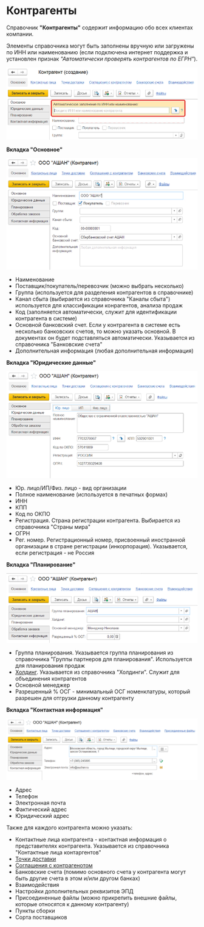 # Контрагенты

Справочник **"Контрагенты"** содержит информацию обо всех клиентах компании.

Элементы справочника могут быть заполнены вручную или загружены по ИНН или наименованию (если подключена интернет поддержка и установлен признак *"Автоматически проверять контрагентов по ЕГРН"*).

![2023-04-11_11-53-14](Contractor.assets/2023-04-11_11-53-14.png)

**Вкладка "Основное"**

![2]

- Наименование
- Поставщик/покупатель/перевозчик (можно выбрать несколько)
- Группа (используется для разделения контрагентов в справочнике)
- Канал сбыта (выбирается из справочника "Каналы сбыта") используется для классификации конрагентов, анализа продаж
- Код (заполняется автоматически, служит для идентификации контрагента в системе)
- Основной банковский счет. Если у контрагента в системе есть несколько банковских счетов, то можно указать основной. В документах он будет подставляться автоматически. Указывается из справочника "Банковские счета"
- Дополнительная информация (любая дополнительная информация)

**Вкладка "Юридические данные"**

![2023-04-11_11-54-10](Contractor.assets/2023-04-11_11-54-10.png)

- Юр. лицо/ИП/Физ. лицо - вид организации
- Полное наименование (используется в печатных формах)
- ИНН
- КПП
- Код по ОКПО
- Регистрация. Страна регистрации контрагента. Выбирается из справочника "Страны мира"
- ОГРН
- Рег. номер. Регистрационный номер, присвоенный иностранной организации в стране регистрации (инкорпорация). Указывается, если регистрация - не Россия

**Вкладка "Планирование"**

![4]

- Группа планирования. Указывается группа планирования из справочника "Группы партнеров для планирования". Используется для планирования продаж
- [Холдинг](Holding.md). Указывается из справочника "Холдинги". Служит для объединения контрагентов
- Основной менеджер
- Разрешенный % ОСГ - минимальный ОСГ номенклатуры, который разрешен для отгрузки данному контрагенту

**Вкладка "Контактная информация"**

![2023-04-11_11-54-47](Contractor.assets/2023-04-11_11-54-47.png)

- Адрес
- Телефон
- Электронная почта
- Фактический адрес
- Юридический адрес

Также для каждого контрагента можно указать:

- Контактные лица контрагента - контактная информация о представителях контрагента. Указывается из справочника "Контактные лица контаргентов"
- [Точки доставки](DeliveryPoint.md)
- [Соглашения с контрагенотом](/docs/CRM/CustomerService/Pricing/AgreementsWithContractors.md) 
- Банковские счета (помимо основного счета у контрагента могут быть другие счета в этом и/или другом банках)
- Взаимодействия
- Настройки дополнительных реквизитов ЭПД
- Присоединенные файлы (можно прикрепить внешние файлы, которые относятся к данному контрагенту)
- Пункты сборки
- Сорта поставщиков

[2]: Contractor.assets/2.png
[4]: Contractor.assets/4.png